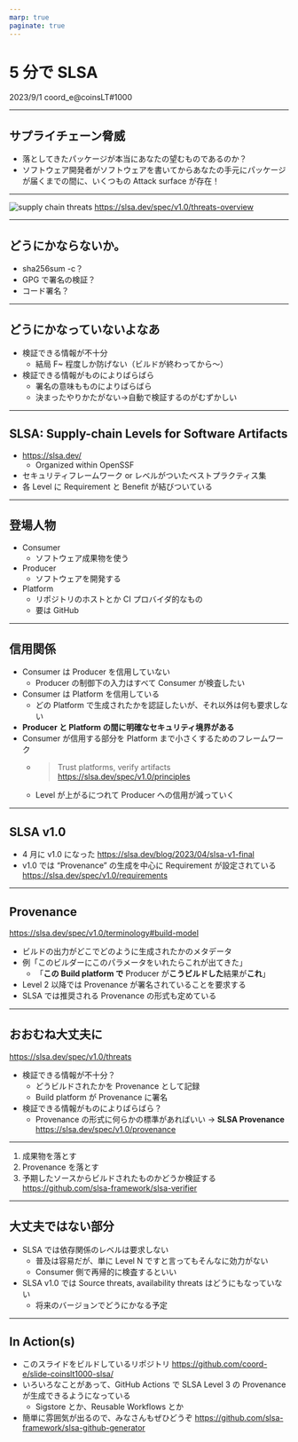 ```yaml
---
marp: true
paginate: true
---
```


<!-- _paginate: false -->
<!-- _class: title -->

# 5 分で SLSA

2023/9/1 coord_e@coinsLT#1000

---

## サプライチェーン脅威

- 落としてきたパッケージが本当にあなたの望むものであるのか？
- ソフトウェア開発者がソフトウェアを書いてからあなたの手元にパッケージが届くまでの間に、いくつもの Attack surface が存在！

---

![supply chain threats](https://slsa.dev/spec/v1.0/images/supply-chain-threats.svg)
<https://slsa.dev/spec/v1.0/threats-overview>

---

## どうにかならないか。

- sha256sum -c？
- GPG で署名の検証？
- コード署名？

---

## どうにかなっていないよなあ

- 検証できる情報が不十分
  - 結局 F~ 程度しか防げない（ビルドが終わってから～）
- 検証できる情報がものによりばらばら
  - 署名の意味もものによりばらばら
  - 決まったやりかたがない→自動で検証するのがむずかしい

---

## SLSA: Supply-chain Levels for Software Artifacts

- <https://slsa.dev/>
  - Organized within OpenSSF
- セキュリティフレームワーク or レベルがついたベストプラクティス集
- 各 Level に Requirement と Benefit が結びついている

<!-- _footer: 読みサルサらしい -->

---

## 登場人物

- Consumer
  - ソフトウェア成果物を使う
- Producer
  - ソフトウェアを開発する
- Platform
  - リポジトリのホストとか CI プロバイダ的なもの
  - 要は GitHub

---

## 信用関係

- Consumer は Producer を信用していない
  - Producer の制御下の入力はすべて Consumer が検査したい
- Consumer は Platform を信用している
  - どの Platform で生成されたかを認証したいが、それ以外は何も要求しない
- **Producer と Platform の間に明確なセキュリティ境界がある**
- Consumer が信用する部分を Platform まで小さくするためのフレームワーク
  - > Trust platforms, verify artifacts
    > https://slsa.dev/spec/v1.0/principles
  - Level が上がるにつれて Producer への信用が減っていく

---

## SLSA v1.0

- 4 月に v1.0 になった
  <https://slsa.dev/blog/2023/04/slsa-v1-final>
- v1.0 では “Provenance” の生成を中心に Requirement が設定されている
  <https://slsa.dev/spec/v1.0/requirements>

---

## Provenance

<https://slsa.dev/spec/v1.0/terminology#build-model>

- ビルドの出力がどこでどのように生成されたかのメタデータ
- 例「このビルダーにこのパラメータをいれたらこれが出てきた」
  - 「**この Build platform で** Producer が**こうビルドした**結果が**これ**」
- Level 2 以降では Provenance が署名されていることを要求する
- SLSA では推奨される Provenance の形式も定めている

---

## おおむね大丈夫に

<https://slsa.dev/spec/v1.0/threats>

- 検証できる情報が不十分？
  - どうビルドされたかを Provenance として記録
  - Build platform が Provenance に署名
- 検証できる情報がものによりばらばら？
  - Provenance の形式に何らかの標準があればいい
    → **SLSA Provenance** <https://slsa.dev/spec/v1.0/provenance>

<!-- _footer: “Provenance” はビルド来歴メタデータという意味の言葉で、“SLSA Provenance” は in-toto における Predicate の仕様… -->

---

1. 成果物を落とす
1. Provenance を落とす
1. 予期したソースからビルドされたものかどうか検証する
   <https://github.com/slsa-framework/slsa-verifier>

---

## 大丈夫ではない部分

- SLSA では依存関係のレベルは要求しない
  - 普及は容易だが、単に Level N ですと言ってもそんなに効力がない
  - Consumer 側で再帰的に検査するといい
- SLSA v1.0 では Source threats, availability threats はどうにもなっていない
  - 将来のバージョンでどうにかなる予定

---

## In Action(s)

- このスライドをビルドしているリポジトリ
  https://github.com/coord-e/slide-coinslt1000-slsa/
- いろいろなことがあって、GitHub Actions で SLSA Level 3 の Provenance が生成できるようになっている
  - Sigstore とか、Reusable Workflows とか
- 簡単に雰囲気が出るので、みなさんもぜひどうぞ
  https://github.com/slsa-framework/slsa-github-generator
